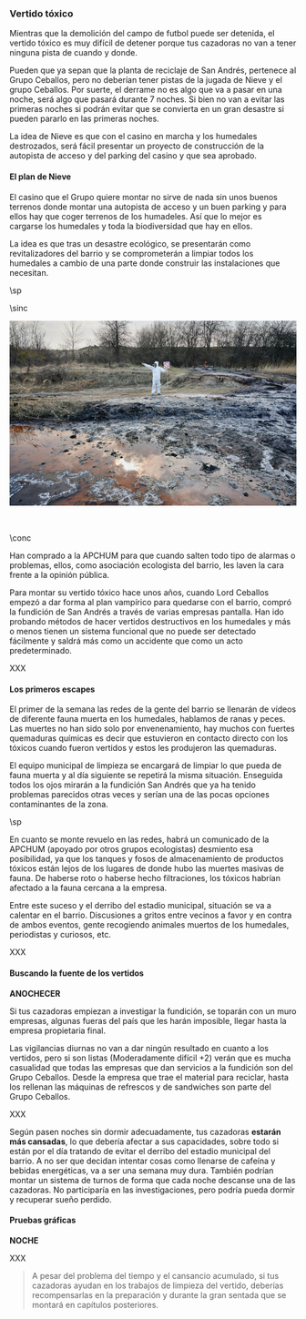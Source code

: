 ### Vertido tóxico

Mientras que la demolición del campo de futbol puede ser detenida, el vertido tóxico es muy difícil de detener porque tus cazadoras no van a tener ninguna pista de cuando y donde. 

Pueden que ya sepan que la planta de reciclaje de San Andrés, pertenece al Grupo Ceballos, pero no deberían tener pistas de la jugada de Nieve y el grupo Ceballos. Por suerte, el derrame no es algo que va a pasar en una noche, será algo que pasará durante 7 noches. Si bien no van a evitar las primeras noches si podrán evitar que se convierta en un gran desastre si pueden pararlo en las primeras noches.

La idea de Nieve es que con el casino en marcha y los humedales destrozados, será fácil presentar un proyecto de construcción de la autopista de acceso y del parking del casino y que sea aprobado.

#### El plan de Nieve

El casino que el Grupo quiere montar no sirve de nada sin unos buenos terrenos donde montar una autopista de acceso y un buen parking y para ellos hay que coger terrenos de los humadeles. Así que lo mejor es cargarse los humedales y toda la biodiversidad que hay en ellos.

La idea es que tras un desastre ecológico, se presentarán como revitalizadores del barrio y se comprometerán a limpiar todos los humedales a cambio de una parte donde construir las instalaciones que necesitan. 


\sp

\sinc

[![Scientist exploring territory emission area polluted water man in protective suit by ArtPhoto_studio](./assests/images/scientist-exploring-territory-emission-area-polluted-water-man-protective-suit.jpg "Scientist exploring territory emission area polluted water man in protective suit by ArtPhoto_studio")](https://www.freepik.com/free-photo/scientist-exploring-territory-emission-area-polluted-water-man-protective-suit_27070551.htm "Scientist exploring territory emission area polluted water man in protective suit by ArtPhoto_studio")

&nbsp;

\conc

Han comprado a la APCHUM para que cuando salten todo tipo de alarmas o problemas, ellos, como asociación ecologista del barrio, les laven la cara frente a la opinión pública.

Para montar su vertido tóxico hace unos años, cuando Lord Ceballos empezó a dar forma al plan vampírico para quedarse con el barrio, compró la fundición de San Andrés a través de varias empresas pantalla. Han ido probando métodos de hacer vertidos destructivos en los humedales y más o menos tienen un sistema funcional que no puede ser detectado fácilmente y saldrá más como un accidente que como un acto predeterminado.

XXX

#### Los primeros escapes

El primer de la semana las redes de la gente del barrio se llenarán de vídeos de diferente fauna muerta en los humedales, hablamos de ranas y peces. Las muertes no han sido solo por envenenamiento, hay muchos con fuertes quemaduras químicas es decir que estuvieron en contacto directo con los tóxicos cuando fueron vertidos y estos les produjeron las quemaduras.

El equipo municipal de limpieza se encargará de limpiar lo que pueda de fauna muerta y al día siguiente se repetirá la misma situación. Enseguida todos los ojos mirarán a la fundición San Andrés que ya ha tenido problemas parecidos otras veces y serían una de las pocas opciones contaminantes de la zona.

\sp

En cuanto se monte revuelo en las redes, habrá un comunicado de la APCHUM (apoyado por otros grupos ecologistas) desmiento esa posibilidad, ya que los tanques y fosos de almacenamiento de productos tóxicos están lejos de los lugares de donde hubo las muertes masivas de fauna. De haberse roto o haberse hecho filtraciones, los tóxicos habrían afectado a la fauna cercana a la empresa.

Entre este suceso y el derribo del estadio municipal, situación se va a calentar en el barrio. Discusiones a gritos entre vecinos a favor y en contra de ambos eventos, gente recogiendo animales muertos de los humedales, periodistas y curiosos, etc.

XXX

#### Buscando la fuente de los vertidos

__ANOCHECER__

Si tus cazadoras empiezan a investigar la fundición, se toparán con un muro empresas, algunas fueras del país que les harán imposible, llegar hasta la empresa propietaria final. 

Las vigilancias diurnas no van a dar ningún resultado en cuanto a los vertidos, pero si son listas (Moderadamente difícil +2) verán que es mucha casualidad que todas las empresas que dan servicios a la fundición son del Grupo Ceballos. Desde la empresa que trae el material para reciclar, hasta los rellenan las máquinas de refrescos y de sandwiches son parte del Grupo Ceballos. 

XXX

Según pasen noches sin dormir adecuadamente, tus cazadoras __estarán más cansadas__, lo que debería afectar a sus capacidades, sobre todo si están por el día tratando de evitar el derribo del estadio municipal del barrio. A no ser que decidan intentar cosas como llenarse de cafeína y bebidas energéticas, va a ser una semana muy dura. También podrían montar un sistema de turnos de forma que cada noche descanse una de las cazadoras. No participaría en las investigaciones, pero podría pueda dormir y recuperar sueño perdido.

#### Pruebas gráficas

__NOCHE__

XXX

> A pesar del problema del tiempo y el cansancio acumulado, si tus cazadoras ayudan en los trabajos de limpieza del vertido, deberías recompensarlas en la preparación y durante la gran sentada que se montará en capítulos posteriores.